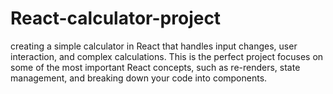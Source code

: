 # React-calculator-project
creating a simple calculator in React that handles input changes, user interaction, and complex calculations.
This is the perfect project focuses on some of the most important React concepts, such as re-renders, state management, and breaking down your code into components.
